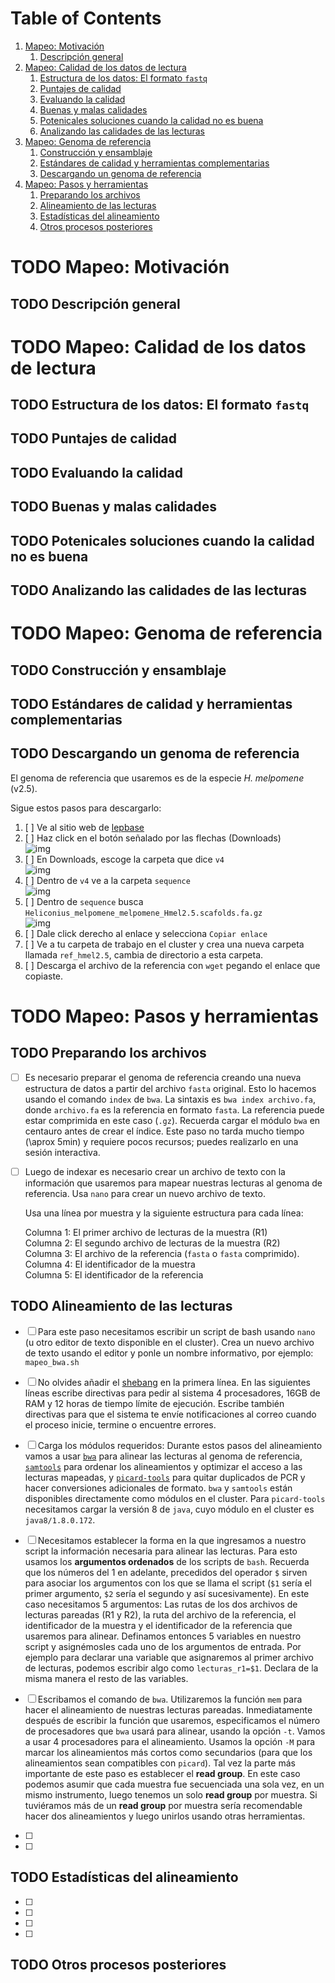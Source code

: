 
# Table of Contents

1.  [Mapeo: Motivación](#orgfd436eb)
    1.  [Descripción general](#org126ab87)
2.  [Mapeo: Calidad de los datos de lectura](#org0961ebb)
    1.  [Estructura de los datos: El formato `fastq`](#org5ff69e1)
    2.  [Puntajes de calidad](#org9f7d825)
    3.  [Evaluando la calidad](#org42bc9d3)
    4.  [Buenas y malas calidades](#org9239704)
    5.  [Potenicales soluciones cuando la calidad no es buena](#org13475a8)
    6.  [Analizando las calidades de las lecturas](#org13a3ac6)
3.  [Mapeo: Genoma de referencia](#org8358ca2)
    1.  [Construcción y ensamblaje](#org05f04ca)
    2.  [Estándares de calidad y herramientas complementarias](#orge434e12)
    3.  [Descargando un genoma de referencia](#orgef94086)
4.  [Mapeo: Pasos y herramientas](#orgb4ffbac)
    1.  [Preparando los archivos](#org9eea203)
    2.  [Alineamiento de las lecturas](#org27a4917)
    3.  [Estadísticas del alineamiento](#org912ebb7)
    4.  [Otros procesos posteriores](#org27a5604)


<a id="orgfd436eb"></a>

# TODO Mapeo: Motivación


<a id="org126ab87"></a>

## TODO Descripción general


<a id="org0961ebb"></a>

# TODO Mapeo: Calidad de los datos de lectura


<a id="org5ff69e1"></a>

## TODO Estructura de los datos: El formato `fastq`


<a id="org9f7d825"></a>

## TODO Puntajes de calidad


<a id="org42bc9d3"></a>

## TODO Evaluando la calidad


<a id="org9239704"></a>

## TODO Buenas y malas calidades


<a id="org13475a8"></a>

## TODO Potenicales soluciones cuando la calidad no es buena


<a id="org13a3ac6"></a>

## TODO Analizando las calidades de las lecturas


<a id="org8358ca2"></a>

# TODO Mapeo: Genoma de referencia


<a id="org05f04ca"></a>

## TODO Construcción y ensamblaje


<a id="orge434e12"></a>

## TODO Estándares de calidad y herramientas complementarias


<a id="orgef94086"></a>

## TODO Descargando un genoma de referencia

El genoma de referencia que usaremos es de la especie *H. melpomene* (v2.5).   

Sigue estos pasos para descargarlo:   

1.  [ ] Ve al sitio web de [lepbase](http://lepbase.org/)
2.  [ ] Haz click en el botón señalado por las flechas (Downloads)   
    ![img](../Imagenes/Lepbase_S1.png)
3.  [ ] En Downloads, escoge la carpeta que dice `v4`   
    ![img](../Imagenes/Lepbase_S2.png)
4.  [ ] Dentro de `v4` ve a la carpeta `sequence`   
    ![img](../Imagenes/Lepbase_S3.png)
5.  [ ] Dentro de `sequence` busca `Heliconius_melpomene_melpomene_Hmel2.5.scafolds.fa.gz`   
    ![img](../Imagenes/Lepbase_S4.png)
6.  [ ] Dale click derecho al enlace y selecciona `Copiar enlace`
7.  [ ] Ve a tu carpeta de trabajo en el cluster y crea una nueva carpeta
    llamada `ref_hmel2.5`, cambia de directorio a esta carpeta.
8.  [ ] Descarga el archivo de la referencia con `wget` pegando el enlace que
    copiaste.


<a id="orgb4ffbac"></a>

# TODO Mapeo: Pasos y herramientas


<a id="org9eea203"></a>

## TODO Preparando los archivos

-   [ ] Es necesario preparar el genoma de referencia creando una nueva
    estructura de datos a partir del archivo `fasta` original. Esto lo hacemos
    usando el comando `index` de `bwa`. La sintaxis es `bwa index archivo.fa`,
    donde `archivo.fa` es la referencia en formato `fasta`. La referencia puede
    estar comprimida en este caso (`.gz`). Recuerda cargar el módulo `bwa` en
    centauro antes de crear el índice. Este paso no tarda mucho tiempo (\aprox
    5min) y requiere pocos recursos; puedes realizarlo en una sesión
    interactiva.
-   [ ] Luego de indexar es necesario crear un archivo de texto con la
    información que usaremos para mapear nuestras lecturas al genoma de
    referencia. Usa `nano` para crear un nuevo archivo de texto.   
    
    Usa una línea por muestra y la siguiente estructura para cada línea:   
    
    Columna 1: El primer archivo de lecturas de la muestra (R1)   
    Columna 2: El segundo archivo de lecturas de la muestra (R2)   
    Columna 3: El archivo de la referencia (`fasta` o `fasta` comprimido).   
    Columna 4: El identificador de la muestra   
    Columna 5: El identificador de la referencia


<a id="org27a4917"></a>

## TODO Alineamiento de las lecturas

-   [ ] Para este paso necesitamos escribir un script de bash usando `nano` (u
    otro editor de texto disponible en el cluster). Crea un nuevo archivo de
    texto usando el editor y ponle un nombre informativo, por ejemplo:
    `mapeo_bwa.sh`
-   [ ] No olvides añadir el [shebang](https://en.wikipedia.org/wiki/Shebang_(Unix)) en la primera línea. En las siguientes
    líneas escribe directivas para pedir al sistema 4 procesadores, 16GB de
    RAM y 12 horas de tiempo límite de ejecución. Escribe también directivas
    para que el sistema te envíe notificaciones al correo cuando el proceso
    inicie, termine o encuentre errores.
-   [ ] Carga los módulos requeridos: Durante estos pasos del alineamiento
    vamos a usar [`bwa`](http://bio-bwa.sourceforge.net/bwa.shtml) para alinear las lecturas al genoma de referencia,
    [`samtools`](https://www.htslib.org/doc/samtools.html) para ordenar los alineamientos y optimizar el acceso a las
    lecturas mapeadas, y [`picard-tools`](https://broadinstitute.github.io/picard/) para quitar duplicados de PCR y hacer
    conversiones adicionales de formato. `bwa` y `samtools` están disponibles
    directamente como módulos en el cluster. Para `picard-tools` necesitamos
    cargar la versión 8 de `java`, cuyo módulo en el cluster es
    `java8/1.8.0.172`.
-   [ ] Necesitamos establecer la forma en la que ingresamos a nuestro script
    la información necesaria para alinear las lecturas. Para esto usamos los
    **argumentos ordenados** de los scripts de `bash`. Recuerda que los números
    del 1 en adelante, precedidos del operador `$` sirven para asociar los
    argumentos con los que se llama el script (`$1` sería el primer argumento,
    `$2` sería el segundo y así sucesivamente). En este caso necesitamos 5
    argumentos: Las rutas de los dos archivos de lecturas pareadas (R1 y R2),
    la ruta del archivo de la referencia, el identificador de la muestra y el
    identificador de la referencia que usaremos para alinear. Definamos
    entonces 5 variables en nuestro script y asignémosles cada uno de los
    argumentos de entrada. Por ejemplo para declarar una variable que
    asignaremos al primer archivo de lecturas, podemos escribir algo como
    `lecturas_r1=$1`. Declara de la misma manera el resto de las variables.
-   [ ] Escribamos el comando de `bwa`. Utilizaremos la función `mem` para
    hacer el alineamiento de nuestras lecturas pareadas. Inmediatamente
    después de escribir la función que usaremos, especificamos el número de
    procesadores que `bwa` usará para alinear, usando la opción `-t`. Vamos a
    usar 4 procesadores para el alineamiento. Usamos la opción `-M` para
    marcar los alineamientos más cortos como secundarios (para que los
    alineamientos sean compatibles con `picard`). Tal vez la parte más
    importante de este paso es establecer el **read group**. En este caso
    podemos asumir que cada muestra fue secuenciada una sola vez, en un mismo
    instrumento, luego tenemos un solo **read group** por muestra. Si tuviéramos
    más de un **read group** por muestra sería recomendable hacer dos
    alineamientos y luego unirlos usando otras herramientas.
-   [ ] 

-   [ ] 


<a id="org912ebb7"></a>

## TODO Estadísticas del alineamiento

-   [ ] 

-   [ ] 

-   [ ] 

-   [ ] 


<a id="org27a5604"></a>

## TODO Otros procesos posteriores

